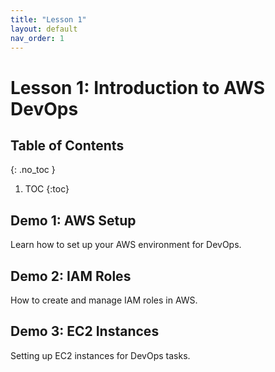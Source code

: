 ```yaml
---
title: "Lesson 1"
layout: default
nav_order: 1
---
```


# Lesson 1: Introduction to AWS DevOps

## Table of Contents
{: .no_toc }

1. TOC
{:toc}

## Demo 1: AWS Setup
Learn how to set up your AWS environment for DevOps.

## Demo 2: IAM Roles
How to create and manage IAM roles in AWS.

## Demo 3: EC2 Instances
Setting up EC2 instances for DevOps tasks.

